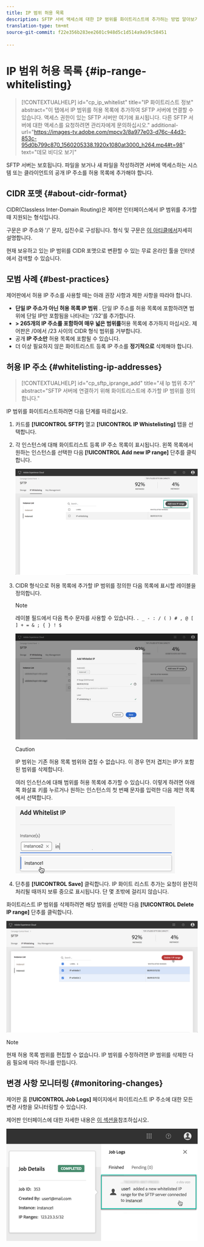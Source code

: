 ```yaml
---
title: IP 범위 허용 목록
description: SFTP 서버 액세스에 대한 IP 범위를 화이트리스트에 추가하는 방법 알아보기
translation-type: tm+mt
source-git-commit: f22e356b283ee2601c948d5c1d514a9a59c58451

---
```



# IP 범위 허용 목록 {#ip-range-whitelisting}

>[!CONTEXTUALHELP]
>id=&quot;cp_ip_whitelist&quot;
>title=&quot;IP 화이트리스트 정보&quot;
>abstract=&quot;이 탭에서 IP 범위를 허용 목록에 추가하여 SFTP 서버에 연결할 수 있습니다. 액세스 권한이 있는 SFTP 서버만 여기에 표시됩니다. 다른 SFTP 서버에 대한 액세스를 요청하려면 관리자에게 문의하십시오.&quot;
>additional-url=&quot;https://images-tv.adobe.com/mpcv3/8a977e03-d76c-44d3-853c-95d0b799c870_1560205338.1920x1080at3000_h264.mp4#t=98&quot; text=&quot;데모 비디오 보기&quot;

SFTP 서버는 보호됩니다. 파일을 보거나 새 파일을 작성하려면 서버에 액세스하는 시스템 또는 클라이언트의 공개 IP 주소를 허용 목록에 추가해야 합니다.

## CIDR 포맷 {#about-cidr-format}

CIDR(Classless Inter-Domain Routing)은 제어판 인터페이스에서 IP 범위를 추가할 때 지원되는 형식입니다.

구문은 IP 주소와 &#39;/&#39; 문자, 십진수로 구성됩니다. 형식 및 구문은 [이 아티클에서](https://whatismyipaddress.com/cidr)자세히 설명합니다.

현재 보유하고 있는 IP 범위를 CIDR 포맷으로 변환할 수 있는 무료 온라인 툴을 인터넷에서 검색할 수 있습니다.

## 모범 사례 {#best-practices}

제어판에서 허용 IP 주소를 사용할 때는 아래 권장 사항과 제한 사항을 따라야 합니다.

* **단일 IP 주소가 아닌 허용 목록 IP 범위** . 단일 IP 주소를 허용 목록에 포함하려면 범위에 단일 IP만 포함됨을 나타내는 &#39;/32&#39;를 추가합니다.
* **> 265개의 IP 주소를 포함하여 매우 넓은 범위를**&#x200B;허용 목록에 추가하지 마십시오. 제어판은 /0에서 /23 사이의 CIDR 형식 범위를 거부합니다.
* 공개 **IP 주소만** 허용 목록에 포함될 수 있습니다.
* 더 이상 필요하지 않은 화이트리스트 등록 IP 주소를 **정기적으로** 삭제해야 합니다.

## 허용 IP 주소 {#whitelisting-ip-addresses}

>[!CONTEXTUALHELP]
>id=&quot;cp_sftp_iprange_add&quot;
>title=&quot;새 Ip 범위 추가&quot;
>abstract=&quot;SFTP 서버에 연결하기 위해 화이트리스트에 추가할 IP 범위를 정의합니다.&quot;

IP 범위를 화이트리스트하려면 다음 단계를 따르십시오.

1. 카드를 **[!UICONTROL SFTP]** 열고 **[!UICONTROL IP Whistelisting]** 탭을 선택합니다.
1. 각 인스턴스에 대해 화이트리스트 등록 IP 주소 목록이 표시됩니다. 왼쪽 목록에서 원하는 인스턴스를 선택한 다음 **[!UICONTROL Add new IP range]** 단추를 클릭합니다.

   ![](assets/control_panel_add_range.png)

1. CIDR 형식으로 허용 목록에 추가할 IP 범위를 정의한 다음 목록에 표시할 레이블을 정의합니다.

   >[!NOTE]
   >
   >레이블 필드에서 다음 특수 문자를 사용할 수 있습니다.
   > `. _ - : / ( ) # , @ [ ] + = & ; { } ! $`

   ![](assets/control_panel_add_range2.png)

   >[!CAUTION]
   >
   >IP 범위는 기존 허용 목록 범위와 겹칠 수 없습니다. 이 경우 먼저 겹치는 IP가 포함된 범위를 삭제합니다.
   >
   >여러 인스턴스에 대해 범위를 허용 목록에 추가할 수 있습니다. 이렇게 하려면 아래쪽 화살표 키를 누르거나 원하는 인스턴스의 첫 번째 문자를 입력한 다음 제안 목록에서 선택합니다.

   ![](assets/control_panel_add_range3.png)

1. 단추를 **[!UICONTROL Save]** 클릭합니다. IP 화이트 리스트 추가는 요청이 완전히 처리될 때까지 보류 중으로 표시됩니다. 단 몇 초밖에 걸리지 않습니다.

화이트리스트 IP 범위를 삭제하려면 해당 범위를 선택한 다음 **[!UICONTROL Delete IP range]** 단추를 클릭합니다.

![](assets/control_panel_delete_range2.png)

>[!NOTE]
>
>현재 허용 목록 범위를 편집할 수 없습니다. IP 범위를 수정하려면 IP 범위를 삭제한 다음 필요에 따라 하나를 만듭니다.

## 변경 사항 모니터링 {#monitoring-changes}

제어판 홈 **[!UICONTROL Job Logs]** 페이지에서 화이트리스트 IP 주소에 대한 모든 변경 사항을 모니터링할 수 있습니다.

제어판 인터페이스에 대한 자세한 내용은 [이 섹션을](../../discover/using/discovering-the-interface.md)참조하십시오.

![](assets/control_panel_ip_log.png)
